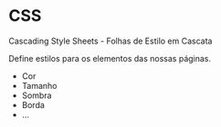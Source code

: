# CSS

Cascading Style Sheets - Folhas de Estilo em Cascata

Define estilos para os elementos das nossas páginas.
- Cor
- Tamanho
- Sombra
- Borda
- ...
